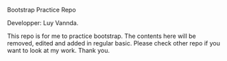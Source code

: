 Bootstrap Practice Repo

Developper: Luy Vannda.

This repo is for me to practice bootstrap. The contents here will be removed, edited and added in regular basic. Please check other repo if you want to look at my work. Thank you.